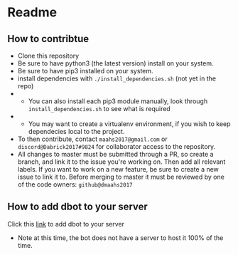 # Readme
## How to contribtue
* Clone this repository
* Be sure to have python3 (the latest version) install on your system.
* Be sure to have pip3 installed on your system.
* install dependencies with `./install_dependencies.sh` (not yet in the repo)
* * You can also install each pip3 module manually, look through `install_dependencies.sh` to see what is required
* * You may want to create a virtualenv environment, if you wish to keep dependecies local to the project.
* To then contribute, contact `maahs2017@gmail.com` or `discord@Dabrick2017#9824` for collaborator access to the repository.
* All changes to master must be submitted through a PR, so create a branch, and link it to the issue you're working on. Then add all relevant labels. If you want to work on a new feature, be sure to create a new issue to link it to. Before merging to master it must be reviewed by one of the code owners: `github@dmaahs2017`


## How to add dbot to your server
Click this [link](https://discordapp.com/oauth2/authorize?client_id=710029944646008883&scope=bot&permissions=67584) to add dbot to your server
* Note at this time, the bot does not have a server to host it 100% of the time.
